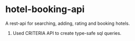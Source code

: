 # hotel-booking-api
A rest-api for searching, adding, rating and booking hotels.

1. Used CRITERIA API to create type-safe sql queries.
